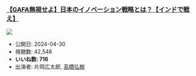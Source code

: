 ### [【GAFA無視せよ】日本のイノベーション戦略とは？【インドで戦え】](https://www.youtube.com/watch?v=PD793qooxTU)
[![](https://img.youtube.com/vi/PD793qooxTU/sddefault.jpg)](https://www.youtube.com/watch?v=PD793qooxTU)
-   公開日: 2024-04-30
-   視聴数: 42,548
-   **いいね数: 716**
-   出演者: 片岡広太郎, [高橋弘樹](/rehacq_fan/people/高橋弘樹 "wikilink")
